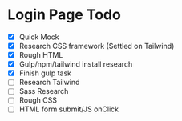 # Login Page Todo

- [X] Quick Mock
- [X] Research CSS framework (Settled on Tailwind)
- [X] Rough HTML
- [X] Gulp/npm/tailwind install research
- [X] Finish gulp task
- [ ] Research Tailwind
- [ ] Sass Research
- [ ] Rough CSS
- [ ] HTML form submit/JS onClick